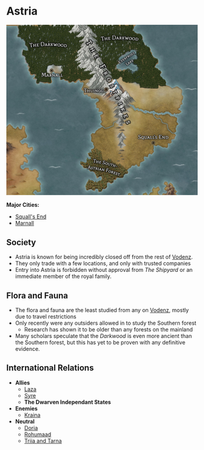 # Astria

![Astria Map](../img/Astria.jpg)

__Major Cities:__

- [Squall's End](squalls-end.md)
- [Marnall](marnall.md)

## Society

- Astria is known for being incredibly closed off from the rest of [Vodenz](../vodenz.md).  
- They only trade with a few locations, and only with trusted companies
- Entry into Astria is forbidden without approval from _The Shipyard_ or an immediate member of the royal family.

## Flora and Fauna

- The flora and fauna are the least studied from any on [Vodenz](../vodenz.md), mostly due to travel restrictions
- Only recently were any outsiders allowed in to study the Southern forest
  - Research has shown it to be older than any forests on the mainland
- Many scholars speculate that the _Darkwood_ is even more ancient than the Southern forest, but this has yet to be proven with any definitive evidence.

## International Relations

- __Allies__
  - [Laza](../laza/README.md)
  - [Syre](../syre/README.md)
  - __The Dwarven Independant States__
- __Enemies__
  - [Kraina](../kraina/README.md)
- __Neutral__
  - [Doria](../doria/README.md)
  - [Rohumaad](../rohumaad/README.md)
  - [Triia and Tarna](../triia-and-tarna/README.md)
